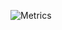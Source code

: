![Metrics](https://metrics.lecoq.io/bdavs3?template=classic&stars=1&languages=1&languages.limit=8&languages.threshold=0%25&languages.colors=github&languages.sections=most-used&languages.indepth=false&languages.analysis.timeout=15&languages.categories=markup%2C%20programming&languages.recent.categories=markup%2C%20programming&languages.recent.load=300&languages.recent.days=14&stars.limit=5&config.timezone=America%2FDenver)
